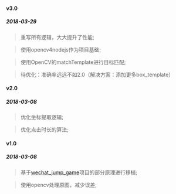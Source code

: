 #### v3.0
##### 2018-03-29
> 重写所有逻辑，大大提升了性能;

> 使用opencv4nodejs作为项目基础;

> 使用OpenCV的matchTemplate进行目标匹配;

> 待优化：准确率远远不如2.0（解决方案：添加更多box_template）

#### v2.0
##### 2018-03-08
> 优化坐标提取逻辑;

> 优化点击时长的算法;

#### v1.0
##### 2018-03-08
> 基于[wechat_jump_game](https://github.com/wangshub/wechat_jump_game/blob/master/wechat_jump_auto.py)项目的部分原理进行移植;

> 使用opencv处理原图，减少误差;
